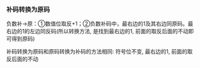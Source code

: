 ### 补码转换为原码

负数补->原：①数值位取反+1；②负数补码中，最右边的1及其右边同原码。最右边的1的左边同反码(所以转换方法, 是找到最右边的1, 前面的取反后面的不动即可得到原码)

补码转换为原码和原码转换为补码的方法相同: 符号位不变, 最右边的1, 前面的取反后面的不动
